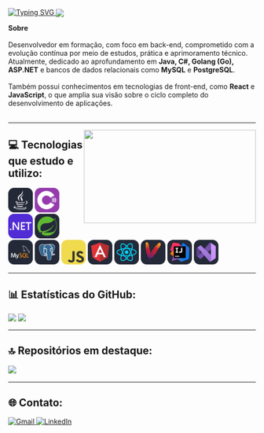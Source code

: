 <a align="center" href="https://git.io/typing-svg">
  <img src="https://readme-typing-svg.demolab.com?font=montserrat&weight=800&size=34&duration=4000&pause=1000&color=4700F7&random=false&width=435&lines=Hello+World!" alt="Typing SVG" />
</a>

<img src="assets/2.gif" align="center">

<strong>Sobre</strong><br><br>
Desenvolvedor em formação, com foco em back-end, comprometido com a evolução contínua por meio de estudos, prática e aprimoramento técnico.<br>
Atualmente, dedicado ao aprofundamento em <strong>Java, C#, Golang (Go), ASP.NET</strong> e bancos de dados relacionais como <strong>MySQL</strong> e <strong>PostgreSQL</strong>.<br><br>
Também possui conhecimentos em tecnologias de front-end, como <strong>React</strong> e <strong>JavaScript</strong>, o que amplia sua visão sobre o ciclo completo do desenvolvimento de aplicações.<br><br>
</p>


---

<img align="right" height="190" width="350" src="https://i.pinimg.com/originals/7a/e3/c7/7ae3c7ad104a968dc735871c0bf17608.gif">

## 💻 Tecnologias que estudo e utilizo:

<div align="left">

<img height="50" src="https://github.com/tandpfun/skill-icons/blob/main/icons/Java-Dark.svg" alt="Java"/>
<img height="50" src="https://github.com/tandpfun/skill-icons/blob/main/icons/CS.svg" alt="C#"/>
<img height="50" src="https://github.com/tandpfun/skill-icons/blob/main/icons/DotNet.svg" alt=".NET"/>
<img height="50" src="https://github.com/tandpfun/skill-icons/blob/main/icons/Spring-Dark.svg" alt="Spring"/>
<img height="50" src="https://github.com/tandpfun/skill-icons/blob/main/icons/MySQL-Dark.svg" alt="MySQL"/>
<img height="50" src="https://github.com/tandpfun/skill-icons/blob/main/icons/PostgreSQL-Dark.svg" alt="PostgreSQL"/>
<img height="50" src="https://github.com/tandpfun/skill-icons/blob/main/icons/JavaScript.svg" alt="JavaScript"/>
<img height="50" src="https://github.com/tandpfun/skill-icons/blob/main/icons/Angular-Dark.svg" alt="Angular"/>
<img height="50" src="https://github.com/tandpfun/skill-icons/blob/main/icons/React-Dark.svg" alt="React"/>
<img height="50" src="https://github.com/tandpfun/skill-icons/blob/main/icons/Maven-Dark.svg" alt="Maven"/>
<img height="50" src="https://github.com/tandpfun/skill-icons/blob/main/icons/Idea-Dark.svg" alt="IntelliJ"/>
<img height="50" src="https://github.com/tandpfun/skill-icons/blob/main/icons/VisualStudio-Dark.svg" alt="Visual Studio"/>

</div>

---

## 📊 Estatísticas do GitHub:

<div align="left">
  <img src="https://github-readme-stats.vercel.app/api?username=nicolaskonishi&show_icons=true&theme=tokyonight&count_private=true&hide_rank=false" height="150" />
  <img src="https://github-readme-stats.vercel.app/api/top-langs?username=nicolaskonishi&layout=compact&langs_count=5&theme=tokyonight" height="150"/>
</div>

---

## 🔝 Repositórios em destaque:

![](https://github-contributor-stats.vercel.app/api?username=NicolaskOnishi&limit=5&theme=tokyonight&combine_all_yearly_contributions=true)

---

## 🌐 Contato:

<a href="mailto:kenzonicolas8@gmail.com" target="_blank">
  <img src="https://img.shields.io/badge/Gmail-%23333?style=for-the-badge&logo=gmail&logoColor=white" alt="Gmail">
</a>
<a href="https://www.linkedin.com/in/nicolas-onishi-b893b6212/" target="_blank">
  <img src="https://img.shields.io/badge/LinkedIn-%230077B5?style=for-the-badge&logo=linkedin&logoColor=white" alt="LinkedIn">
</a>
